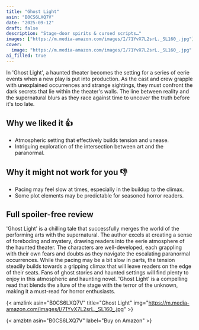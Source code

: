 ```yaml
---
title: "Ghost Light"
asin: "B0CS6LXQ7V"
date: "2025-09-12"
draft: false
description: "Stage-door spirits & cursed scripts…"
images: ["https://m.media-amazon.com/images/I/71YvX7L2srL._SL160_.jpg"]
cover:
  image: "https://m.media-amazon.com/images/I/71YvX7L2srL._SL160_.jpg"
ai_filled: true
---
```


In 'Ghost Light', a haunted theater becomes the setting for a series of eerie
events when a new play is put into production. As the cast and crew grapple with
unexplained occurrences and strange sightings, they must confront the dark
secrets that lie within the theater's walls. The line between reality and the
supernatural blurs as they race against time to uncover the truth before it's
too late.

## Why we liked it 👍
- Atmospheric setting that effectively builds tension and unease.
- Intriguing exploration of the intersection between art and the paranormal.

## Why it might not work for you 👎
- Pacing may feel slow at times, especially in the buildup to the climax.
- Some plot elements may be predictable for seasoned horror readers.

## Full spoiler-free review
 'Ghost Light' is a chilling tale that successfully merges the world of the
performing arts with the supernatural. The author excels at creating a sense of
foreboding and mystery, drawing readers into the eerie atmosphere of the haunted
theater. The characters are well-developed, each grappling with their own fears
and doubts as they navigate the escalating paranormal occurrences. While the
pacing may be a bit slow in parts, the tension steadily builds towards a
gripping climax that will leave readers on the edge of their seats. Fans of
ghost stories and haunted settings will find plenty to enjoy in this atmospheric
and haunting novel. 'Ghost Light' is a compelling read that blends the allure of
the stage with the terror of the unknown, making it a must-read for horror
enthusiasts.

{< amzlink asin="B0CS6LXQ7V" title="Ghost Light" img="https://m.media-amazon.com/images/I/71YvX7L2srL._SL160_.jpg" >}

{< amzbtn asin="B0CS6LXQ7V" label="Buy on Amazon" >}
